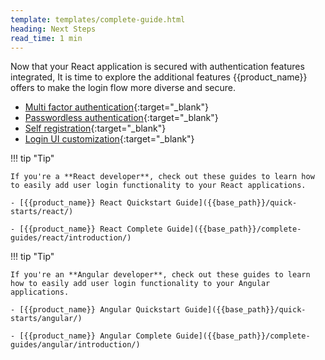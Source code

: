 ```yaml
---
template: templates/complete-guide.html
heading: Next Steps
read_time: 1 min
---
```


Now that your React application is secured with authentication features integrated, It is time to explore the additional features {{product_name}} offers to make the login flow more diverse and secure.

- [Multi factor authentication]({{base_path}}/guides/authentication/mfa/){:target="_blank"} 
- [Passwordless authentication]({{base_path}}/guides/authentication/passwordless-login/){:target="_blank"} 
- [Self registration]({{base_path}}/guides/user-accounts/configure-self-registration/){:target="_blank"} 
- [Login UI customization]({{base_path}}/guides/branding/){:target="_blank"} 


!!! tip "Tip"  
    
    If you're a **React developer**, check out these guides to learn how to easily add user login functionality to your React applications. 
    
    - [{{product_name}} React Quickstart Guide]({{base_path}}/quick-starts/react/)

    - [{{product_name}} React Complete Guide]({{base_path}}/complete-guides/react/introduction/)

!!! tip "Tip"  
    
    If you're an **Angular developer**, check out these guides to learn how to easily add user login functionality to your Angular applications. 
    
    - [{{product_name}} Angular Quickstart Guide]({{base_path}}/quick-starts/angular/)

    - [{{product_name}} Angular Complete Guide]({{base_path}}/complete-guides/angular/introduction/)
